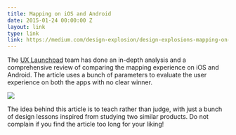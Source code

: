 ```yaml
---
title: Mapping on iOS and Android
date: 2015-01-24 00:00:00 Z
layout: link
type: link
link: https://medium.com/design-explosion/design-explosions-mapping-on-ios-ad4ec6ba5c59
---
```


The [UX Launchpad](http://uxlaunchpad.com/) team has done an in-depth analysis and a comprehensive
review of comparing the mapping experience on iOS and Android. The article uses a bunch of parameters
to evaluate the user experience on both the apps with no clear winner.

![](https://res.cloudinary.com/dw9fem4ki/image/upload/c_scale,w_800/v1445760469/google_maps_vs_apple_iphone.png)

The idea behind this article is to teach rather than judge, with just a bunch of design lessons inspired from studying two
similar products. Do not complain if you find the article too long for your liking!
